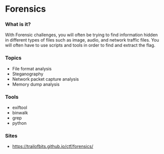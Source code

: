 # Forensics

### What is it?
With Forensic challenges, you will often be trying to find information hidden in different types of files such as image, audio, and network traffic files. You will often have to use scripts and tools in order to find and extract the flag.

### Topics
* File format analysis
* Steganography
* Network packet capture analysis
* Memory dump analysis

### Tools
* exiftool
* binwalk
* grep
* python

### Sites
* https://trailofbits.github.io/ctf/forensics/
